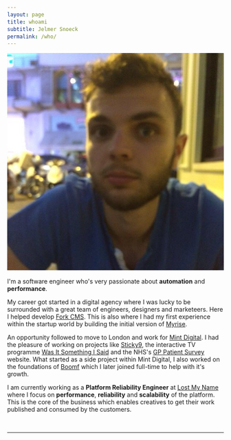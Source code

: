 ```yaml
---
layout: page
title: whoami
subtitle: Jelmer Snoeck
permalink: /who/
---
```


<img class="col one right" src="/img/avatar.jpg">

<p>
I'm a software engineer who's very passionate about <b>automation</b> and <b>performance</b>.
</p>

<p>
My career got started in a digital agency where I was lucky to be surrounded with a great team of engineers, designers and marketeers. Here I helped develop <a href="http://www.fork-cms.com/" target="_blank">Fork CMS</a>. This is also where I had my first experience within the startup world by building the initial version of <a href="http://myri.se/" target="_blank">Myrise</a>.
</p>

<p>
An opportunity followed to move to London and work for <a href="https://mintdigital.com/" target="_blank">Mint Digital</a>. I had the pleasure of working on projects like <a href="https://sticky9.com/" target="_blank">Sticky9</a>, the interactive TV programme <a href="https://en.wikipedia.org/wiki/Was_It_Something_I_Said%3F_(TV_series)" target="_blank">Was It Something I Said</a> and the NHS's <a href="https://gp-patient.co.uk/" target="_blank">GP Patient Survey</a> website. What started as a side project within Mint Digital, I also worked on the foundations of <a href="https://boomf.com/" target="_blank">Boomf</a> which I later joined full-time to help with it's growth.
</p>

<p>
I am currently working as a <b>Platform Reliability Engineer</b> at <a href="https://www.lostmy.name/" target="_blank">Lost My Name</a> where I focus on <b>performance</b>, <b>reliability</b> and <b>scalability</b> of the platform. This is the core of the business which enables creatives to get their work published and consumed by the customers.
</p>

<br/>
<hr/>
<br/>
<span class="contacticon center">
	<a href="mailto:hi@siphoc.com"><i class="fa fa-envelope-square"></i></a>
	<a href="https://github.com/jelmersnoeck" target="_blank"><i class="fa fa-github-square"></i></a>
	<a href="https://instagram.com/jelmersnoeck" target="_blank"><i class="fa fa-instagram"></i></a>
	<a href="https://twitter.com/jelmersnoeck" target="_blank"><i class="fa fa-twitter-square"></i></a>
</span>
